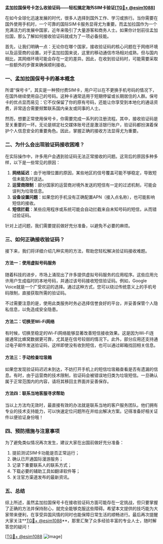 **孟加拉国保号卡怎么收验证码——轻松搞定海外SIM卡验证[[TG💪+ @esim1088](https://t.me/s/esim1088)]**

在如今全球化迅速发展的时代，很多人选择到国外工作、学习或旅行。当你需要在国外使用手机时，一个可靠的国际SIM卡服务显得尤为重要。而孟加拉国作为一个充满活力的发展中国家，近年来吸引了大量游客和商务人士。如果你计划前往孟加拉国，那么了解如何接收验证码就成为了一项必备技能。

首先，让我们明确一点：无论你在哪个国家，接收验证码的核心问题在于网络环境以及运营商的设置。对于孟加拉国来说，这里的移动通信市场相对成熟，但与国内相比，其网络环境可能会存在一定的差异。因此，在收到验证码时，可能需要采取一些额外的步骤来确保顺利接收。

### 一、孟加拉国保号卡的基本概念

所谓“保号卡”，其实是一种预付费SIM卡，用户可以在不更换手机号码的情况下，在国外继续使用自己的号码。这种卡通常适用于短期停留或长期居住的人群。保号卡的优点显而易见：它不仅保留了你的原有号码，还能让你享受到本地化的通话资费，非常适合需要频繁联系国内亲友或同事的人士。

然而，想要正常使用保号卡，你需要完成一系列的注册流程。其中，接收验证码是至关重要的一环。无论是绑定社交媒体账号还是激活银行账户，验证码都扮演着保护个人信息安全的重要角色。因此，掌握正确的接收方法显得尤为重要。

### 二、为什么会出现验证码接收困难？

在实际操作中，许多用户会遇到验证码无法正常接收的问题。这背后的原因多种多样，以下是一些常见的原因：

1. **网络延迟**：由于地理位置的原因，某些地区的信号覆盖可能不够稳定，导致短信未能及时送达。
2. **运营商限制**：部分国家的运营商对境外发送的短信有一定的过滤机制，可能会误判为垃圾信息。
3. **设备设置问题**：如果您的手机没有正确配置APN（接入点名称），也可能影响短信的接收。
4. **短信拦截**：某些应用程序或系统可能会自动拦截来自未知号码的短信，从而错过验证码。

针对上述问题，我们需要提前做好充分准备，以避免不必要的麻烦。

### 三、如何正确接收验证码？

接下来，我们将详细介绍几种实用的方法，帮助您轻松解决验证码接收难题。

#### 方法一：使用虚拟号码服务

随着科技的进步，市场上涌现出了许多提供虚拟号码服务的应用程序。这些应用允许用户生成临时的本地号码，并通过该号码接收短信验证码。例如，Google Voice就是一个广受欢迎的选择。通过这种方式，您可以绕过传统意义上的手机号码限制，直接获取所需的验证码。

不过需要注意的是，使用此类服务时务必选择信誉良好的平台，并妥善保管个人隐私信息，以免造成安全隐患。

#### 方法二：切换至Wi-Fi网络

有时候，切换至稳定的Wi-Fi网络能够显著改善短信接收效果。这是因为Wi-Fi连接通常比蜂窝数据更可靠，尤其是在信号较弱的情况下。此外，部分应用还支持通过电子邮件发送验证码，这样即使没有收到短信，也可以通过邮箱找回相关信息。

#### 方法三：手动检查垃圾箱

如果您发现验证码迟迟未到达，不妨打开手机上的短信垃圾箱查看是否有遗漏的信息。有时，由于运营商的技术限制，验证码会被错误地归类为垃圾短信。一旦确认属于正常范围内的内容，请将其移回主界面并妥善保存。

#### 方法四：联系当地客服寻求帮助

当以上方法均无效时，最直接有效的办法就是联系当地的客户服务团队。他们拥有专业的技术支持能力，可以快速定位问题所在并给出解决方案。记得准备好相关证件以便验证身份哦！

### 四、预防措施与注意事项

为了避免类似情况再次发生，建议大家在出国前做好充分准备：

1. 提前测试SIM卡功能是否正常运行；
2. 确认已开通国际漫游服务；
3. 记录下重要联系人的联系方式；
4. 下载必要的辅助工具如翻译软件等；
5. 关注官方渠道发布的最新资讯。

### 五、总结

综上所述，虽然孟加拉国保号卡在接收验证码方面可能存在一定挑战，但只要掌握了正确的方法并保持耐心，就完全能够克服这些障碍。希望本文提供的技巧能为大家带来便利，在享受异国风情的同时也能保障日常生活的顺畅进行。最后再次提醒大家关注**[TG💪+ @esim1088](https://t.me/s/esim1088)**，那里汇聚了众多经验丰富的专业人士，随时解答您的疑问！

[[TG💪+ @esim1088](https://t.me/s/esim1088) ![Image](https://i.postimg.cc/4NQfJmqS/Snipaste-2025-05-13-00-14-12.png)]